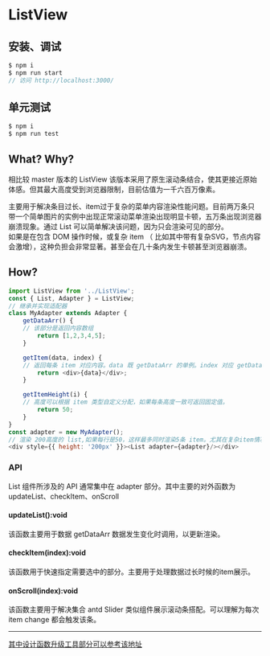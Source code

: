 # ListView
## 安装、调试
```js
$ npm i
$ npm run start
// 访问 http://localhost:3000/
```

## 单元测试
```js
$ npm i
$ npm run test
```

## What? Why?
相比较 master 版本的 ListView 该版本采用了原生滚动条结合，使其更接近原始体感。但其最大高度受到浏览器限制，目前估值为一千六百万像素。

主要用于解决条目过长、item过于复杂的菜单内容渲染性能问题。目前两万条只带一个简单图片的实例中出现正常滚动菜单渲染出现明显卡顿，五万条出现浏览器崩溃现象。通过 List 可以简单解决该问题，因为只会渲染可见的部分。<br />如果是在包含 DOM 操作时候，或复杂 item （ 比如其中带有复杂SVG，节点内容会激增），这种负担会非常显著。甚至会在几十条内发生卡顿甚至浏览器崩溃。

## How?
```javascript
import ListView from '../ListView';
const { List, Adapter } = ListView;
// 继承并实现适配器
class MyAdapter extends Adapter {
	getDataArr() {
    // 该部分是返回内容数组
		return [1,2,3,4,5];
	}

	getItem(data, index) {
    // 返回每条 item 对应内容。data 既 getDataArr 的单例。index 对应 getDataArr 数组下标。
		return <div>{data}</div>;
	}

	getItemHeight(i) {
    // 高度可以根据 item 类型自定义分配，如果每条高度一致可返回固定值。
		return 50;
	}
}
const adapter = new MyAdapter();
// 渲染 200高度的 list,如果每行是50，这样最多同时渲染5条 item。尤其在复杂item情况下极大节约出DOM性能。
<div style={{ height: '200px' }}><List adapter={adapter}/></div>
```

<a name="API"></a>
### API
List 组件所涉及的 API 通常集中在 adapter 部分。其中主要的对外函数为 updateList、checkItem、onScroll
<a name="82ba9fd3"></a>
#### updateList():void
该函数主要用于数据 getDataArr 数据发生变化时调用，以更新渲染。
<a name="c7da9ced"></a>
#### checkItem(index):void
该函数用于快速指定需要选中的部分。主要用于处理数据过长时候的item展示。
<a name="49ace86d"></a>
#### onScroll(index):void
该函数主要用于解决集合 antd Slider 类似组件展示滚动条搭配。可以理解为每次 item change 都会触发该条。

---
[其中设计函数升级工具部分可以参考该地址](https://github.com/Saberteeth/operator)